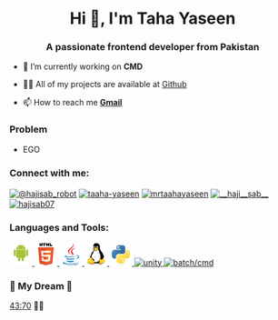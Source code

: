 <h1 align="center">Hi 👋, I'm Taha Yaseen</h1>
<h3 align="center">A passionate frontend developer from Pakistan</h3>

- 🔭 I’m currently working on **CMD**

- 👨‍💻 All of my projects are available at [Github](https://github.com/HajiSab007)

- 📫 How to reach me **[Gmail](mailto:taahayaseen7@gmail.com)**

<h3 align="left">Problem</h3>

- EGO

<h3 align="left">Connect with me:</h3>
<p align="left">
<a href="https://t.me/hajisab_robot" target="_blank">
<img align="center" src="https://img.icons8.com/color/48/000000/telegram-app--v1.png" alt="@hajisab_robot" height="30" width="30"/></a>
<a href="https://linkedin.com/in/taaha-yaseen" target="blank"><img align="center" src="https://raw.githubusercontent.com/rahuldkjain/github-profile-readme-generator/master/src/images/icons/Social/linked-in-alt.svg" alt="taaha-yaseen" height="30" width="40" /></a>
<a href="https://fb.com/mrtaahayaseen" target="blank"><img align="center" src="https://raw.githubusercontent.com/rahuldkjain/github-profile-readme-generator/master/src/images/icons/Social/facebook.svg" alt="mrtaahayaseen" height="30" width="40" /></a>
<a href="https://instagram.com/__haji__sab__" target="blank"><img align="center" src="https://raw.githubusercontent.com/rahuldkjain/github-profile-readme-generator/master/src/images/icons/Social/instagram.svg" alt="__haji__sab__" height="30" width="40" /></a>
<a href="https://www.youtube.com/c/hajisab07" target="blank"><img align="center" src="https://raw.githubusercontent.com/rahuldkjain/github-profile-readme-generator/master/src/images/icons/Social/youtube.svg" alt="hajisab07" height="30" width="40" /></a>
</p>

<h3 align="left">Languages and Tools:</h3>
<p align="left"> 
  <a href="https://developer.android.com" target="_blank" rel="noreferrer"> 
    <img src="https://raw.githubusercontent.com/devicons/devicon/master/icons/android/android-original-wordmark.svg" alt="android" width="40" height="40"/> 
  </a> 
  <a href="https://www.w3.org/html/" target="_blank" rel="noreferrer"> 
    <img src="https://raw.githubusercontent.com/devicons/devicon/master/icons/html5/html5-original-wordmark.svg" alt="html5" width="40" height="40"/> 
  </a> 
  <a href="https://www.java.com" target="_blank" rel="noreferrer"> 
    <img src="https://raw.githubusercontent.com/devicons/devicon/master/icons/java/java-original.svg" alt="java" width="40" height="40"/> 
  </a> 
  <a href="https://www.linux.org/" target="_blank" rel="noreferrer"> 
    <img src="https://raw.githubusercontent.com/devicons/devicon/master/icons/linux/linux-original.svg" alt="linux" width="40" height="40"/> 
  </a> 
  <a href="https://www.python.org" target="_blank" rel="noreferrer"> 
    <img src="https://raw.githubusercontent.com/devicons/devicon/master/icons/python/python-original.svg" alt="python" width="40" height="40"/> 
  </a> 
  <a href="https://unity.com/" target="_blank" rel="noreferrer"> 
    <img src="https://www.vectorlogo.zone/logos/unity3d/unity3d-icon.svg" alt="unity" width="40" height="40"/> 
  </a> 
  <a href="https://learn.microsoft.com/en-us/windows-server/administration/windows-commands/windows-commands" target="_blank" rel="noreferrer">
  <img src="https://img.icons8.com/color/48/000000/console.png" alt="batch/cmd" width="40" height="40"/>
</a>
</p>
<h3 align="left">🌟 My Dream 🌟</h3>
<p align="left">
  <a href="https://youtube.com/shorts/pEDzSODBaHM?si=iiieZ7CB9pithZJ_" target="_blank">43:70</a> 📖✨
</p>
